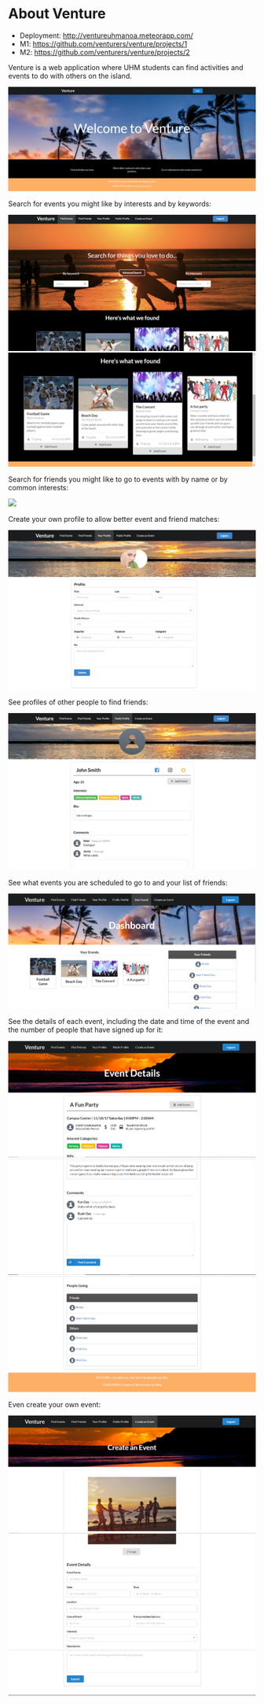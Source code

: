 # About Venture

* Deployment: <http://ventureuhmanoa.meteorapp.com/>
* M1: <https://github.com/venturers/venture/projects/1>
* M2: <https://github.com/venturers/venture/projects/2>

Venture is a web application where UHM students can find activities and events to do with others on the island.

![](images/homepage-new-2.png)

Search for events you might like by interests and by keywords:

![](images/find_events.png)
![](images/searchpage2.PNG)

Search for friends you might like to go to events with by name or by common interests:

![](images/find_friends.png)

Create your own profile to allow better event and friend matches:

![](images/create_profile.png)

See profiles of other people to find friends:

![](images/public_profile.png)

See what events you are scheduled to go to and your list of friends:

![](images/dashboard-1.PNG)

See the details of each event, including the date and time of the event and the number of people that have signed up for it:

![](images/event-details.PNG)
![](images/event-details-1.PNG)
![](images/event-details-2.PNG)

Even create your own event:

![](images/create-event-new.PNG)
![](images/create-event-new-1.PNG)
![](images/create-event-new-2.PNG)
